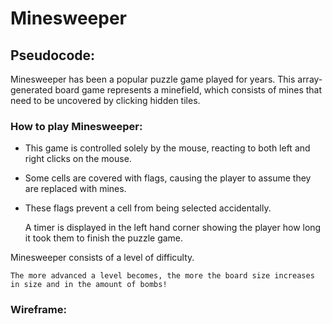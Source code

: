 # Minesweeper


## Pseudocode:
Minesweeper has been a popular puzzle game played for years. This array-generated board game represents a minefield, which consists of mines that need to be uncovered by clicking hidden tiles.  

### How to play Minesweeper:

- This game is controlled solely by the mouse, reacting to both left and right clicks on the mouse. 

-   Some cells are covered with flags, causing the player to assume they are replaced with mines. 

-   These flags prevent a cell from being selected accidentally. 

    A timer is displayed in the left hand corner showing the player how long it took them to finish the puzzle game.

Minesweeper consists of a level of difficulty. 

    The more advanced a level becomes, the more the board size increases in size and in the amount of bombs! 

### Wireframe:
